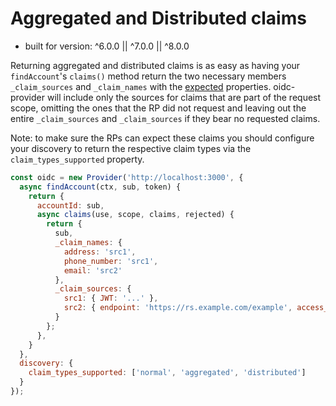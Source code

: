 # Aggregated and Distributed claims

- built for version: ^6.0.0 || ^7.0.0 || ^8.0.0

Returning aggregated and distributed claims is as easy as having your `findAccount`'s `claims()`
method return the two necessary members `_claim_sources` and `_claim_names` with the
[expected](https://openid.net/specs/openid-connect-core-1_0-errata2.html#AggregatedDistributedClaims)
properties. oidc-provider will include only the sources for claims that are part of the request
scope, omitting the ones that the RP did not request and leaving out the entire `_claim_sources` and
`_claim_sources` if they bear no requested claims.

Note: to make sure the RPs can expect these claims you should configure your discovery to return
the respective claim types via the `claim_types_supported` property.

```js
const oidc = new Provider('http://localhost:3000', {
  async findAccount(ctx, sub, token) {
    return {
      accountId: sub,
      async claims(use, scope, claims, rejected) {
        return {
          sub,
          _claim_names: {
            address: 'src1',
            phone_number: 'src1',
            email: 'src2'
          },
          _claim_sources: {
            src1: { JWT: '...' },
            src2: { endpoint: 'https://rs.example.com/example', access_token: 'ksj3n283dke' }
          }
        };
      },
    }
  },
  discovery: {
    claim_types_supported: ['normal', 'aggregated', 'distributed']
  }
});
```
